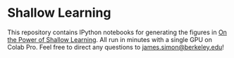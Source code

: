 # Shallow Learning

This repository contains IPython notebooks for generating the figures in [On the Power of Shallow Learning](https://arxiv.org/abs/2106.03186). All run in minutes with a single GPU on Colab Pro. Feel free to direct any questions to james.simon@berkeley.edu!
